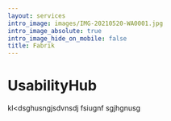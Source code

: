```yaml
---
layout: services
intro_image: images/IMG-20210520-WA0001.jpg
intro_image_absolute: true
intro_image_hide_on_mobile: false
title: Fabrik
---
```

# UsabilityHub

kl\<dsghusngjsdvnsdj fsiugnf sgjhgnusg 
